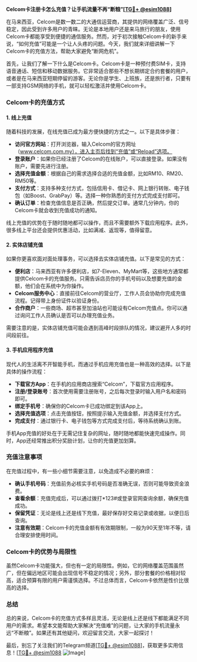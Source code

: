**Celcom卡注册卡怎么充值？让手机流量不再“断粮”[[TG💪+ @esim1088](https://t.me/s/esim1088)]**

在马来西亚，Celcom是数一数二的大通信运营商，其提供的网络覆盖广泛、信号稳定，因此受到许多用户的青睐。无论是本地用户还是来马旅行的朋友，使用Celcom卡都能享受到便捷的通信服务。然而，对于初次接触Celcom卡的新手来说，“如何充值”可能是一个让人头疼的问题。今天，我们就来详细讲解一下Celcom卡的充值方法，帮助大家避免“断网危机”。

首先，让我们了解一下什么是Celcom卡。Celcom卡是一种预付费SIM卡，支持语音通话、短信和移动数据服务。它非常适合那些不想长期绑定合约套餐的用户，或者是在马来西亚短期停留的游客。无论你是学生、上班族，还是旅行者，只要有一部支持GSM网络的手机，就可以轻松激活并使用Celcom卡。

### Celcom卡的充值方式

#### 1. 线上充值
随着科技的发展，在线充值已成为最方便快捷的方式之一。以下是具体步骤：

- **访问官方网站**：打开浏览器，输入Celcom的官方网址（www.celcom.com.my），进入主页后找到“充值”或“Reload”选项。
- **登录账户**：如果你已经注册了Celcom的在线账户，可以直接登录。如果没有账户，需要先进行注册。
- **选择充值金额**：根据自己的需求选择合适的充值金额，比如RM10、RM20、RM50等。
- **支付方式**：支持多种支付方式，包括信用卡、借记卡、网上银行转账、电子钱包（如Boost、GrabPay）等。选择一种你熟悉的支付方式完成支付即可。
- **确认订单**：检查充值信息是否正确，然后提交订单。通常几分钟内，你的Celcom卡就会收到充值成功的通知。

线上充值的优势在于随时随地都可以操作，而且不需要额外下载应用程序。此外，很多线上平台还会提供优惠活动，比如满减、返现等，值得留意。

#### 2. 实体店铺充值
如果你更喜欢面对面处理事务，可以选择去实体店铺充值。以下是常见的方式：

- **便利店**：马来西亚有许多便利店，如7-Eleven、MyMart等，这些地方通常都提供Celcom卡的充值服务。只需告诉店员你的手机号码以及想要充值的金额，他们会在系统中为你操作。
- **Celcom服务中心**：直接前往Celcom的营业厅，工作人员会协助你完成充值流程。记得带上身份证件以验证身份。
- **合作商户**：一些商场、超市甚至加油站也可能设有Celcom充值点。你可以通过询问工作人员确认是否可以办理充值业务。

需要注意的是，实体店铺充值可能会遇到高峰时段排队的情况，建议避开人多的时间段前往。

#### 3. 手机应用程序充值
现代人的生活离不开智能手机，而通过手机应用充值也是一种高效的选择。以下是具体的操作流程：

- **下载官方App**：在手机的应用商店搜索“Celcom”，下载官方应用程序。
- **注册/登录账号**：首次使用需要注册账号，之后每次登录时输入用户名和密码即可。
- **绑定手机号**：确保你的Celcom卡已成功绑定到该App上。
- **选择充值选项**：点击充值按钮，按照提示输入充值金额，并选择支付方式。
- **完成支付**：通过银行卡、电子钱包等方式完成支付后，等待系统确认到账。

手机App充值的好处在于无需记住复杂的网址，随时随地都能快速完成操作。同时，App还经常推出积分奖励计划，让你的充值更加划算。

### 充值注意事项

在充值过程中，有一些小细节需要注意，以免造成不必要的麻烦：

- **确认手机号码**：充值前务必核实手机号码是否准确无误，否则可能导致资金浪费。
- **查看余额**：充值完成后，可以通过拨打*123#或登录官网查询余额，确保充值成功。
- **保留凭证**：无论是线上还是线下充值，最好保存好交易记录或收据，以便日后查询。
- **注意有效期**：Celcom卡的充值金额有有效期限制，一般为90天至1年不等，请合理安排使用时间。

### Celcom卡的优势与局限性

虽然Celcom卡功能强大，但也有一定的局限性。例如，它的网络覆盖范围虽然广，但在偏远地区可能会出现信号不稳定的情况；另外，部分套餐的价格相对较高，适合预算有限的用户需谨慎选择。不过总体而言，Celcom卡依然是性价比很高的选择。

### 总结

总的来说，Celcom卡的充值方式多样且灵活，无论是线上还是线下都能满足不同用户的需求。希望本文能帮助大家解决“充值难”的问题，让大家的手机流量永远“不断粮”。如果还有其他疑问，欢迎留言交流，大家一起探讨！

最后，别忘了关注我们的Telegram频道[[TG💪+ @esim1088](https://t.me/s/esim1088)]，获取更多实用信息！[[TG💪+ @esim1088](https://t.me/s/esim1088) ![Image](https://i.postimg.cc/4NQfJmqS/Snipaste-2025-05-13-00-14-12.png)]